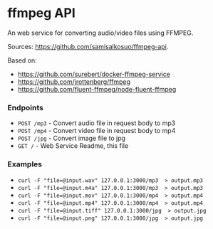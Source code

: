 # ffmpeg API

An web service for converting audio/video files using FFMPEG.

Sources: https://github.com/samisalkosuo/ffmpeg-api.

Based on:

- https://github.com/surebert/docker-ffmpeg-service
- https://github.com/jrottenberg/ffmpeg 
- https://github.com/fluent-ffmpeg/node-fluent-ffmpeg


### Endpoints

- `POST /mp3` - Convert audio file in request body to mp3
- `POST /mp4` - Convert video file in request body to mp4
- `POST /jpg` - Convert image file to jpg
- `GET /` - Web Service Readme, this file

### Examples

- `curl -F "file=@input.wav" 127.0.0.1:3000/mp3  > output.mp3`
- `curl -F "file=@input.m4a" 127.0.0.1:3000/mp3  > output.mp3`
- `curl -F "file=@input.mov" 127.0.0.1:3000/mp4  > output.mp4`
- `curl -F "file=@input.mp4" 127.0.0.1:3000/mp4  > output.mp4`
- `curl -F "file=@input.tiff" 127.0.0.1:3000/jpg  > output.jpg`
- `curl -F "file=@input.png" 127.0.0.1:3000/jpg  > output.jpg`


